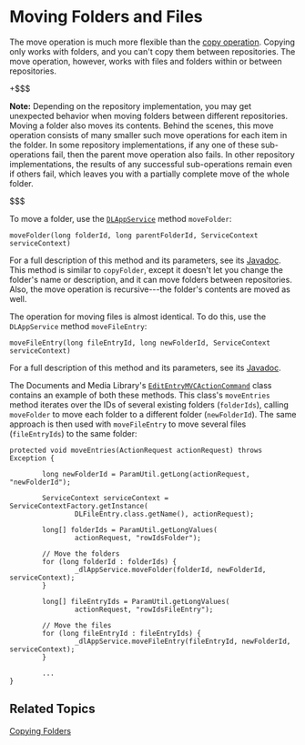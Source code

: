 # Moving Folders and Files [](id=moving-folders-and-files)

The move operation is much more flexible than the 
[copy operation](liferay.com). 
Copying only works with folders, and you can't copy them between repositories. 
The move operation, however, works with files and folders within or between 
repositories. 

+$$$

**Note:** Depending on the repository implementation, you may get unexpected 
behavior when moving folders between different repositories. Moving a folder 
also moves its contents. Behind the scenes, this move operation consists of many 
smaller such move operations for each item in the folder. In some repository 
implementations, if any one of these sub-operations fail, then the parent move 
operation also fails. In other repository implementations, the results of any 
successful sub-operations remain even if others fail, which leaves you with a 
partially complete move of the whole folder. 

$$$

To move a folder, use the 
[`DLAppService`](@platform-ref@/7.1-latest/javadocs/portal-kernel/com/liferay/document/library/kernel/service/DLAppService.html) 
method `moveFolder`: 

    moveFolder(long folderId, long parentFolderId, ServiceContext serviceContext)

For a full description of this method and its parameters, see its 
[Javadoc](@platform-ref@/7.1-latest/javadocs/portal-kernel/com/liferay/document/library/kernel/service/DLAppService.html#moveFolder-long-long-com.liferay.portal.kernel.service.ServiceContext-). 
This method is similar to `copyFolder`, except it doesn't let you change the 
folder's name or description, and it can move folders between repositories. 
Also, the move operation is recursive---the folder's contents are moved as well. 

The operation for moving files is almost identical. To do this, use the 
`DLAppService` method `moveFileEntry`: 

    moveFileEntry(long fileEntryId, long newFolderId, ServiceContext serviceContext)

For a full description of this method and its parameters, see its 
[Javadoc](@platform-ref@/7.1-latest/javadocs/portal-kernel/com/liferay/document/library/kernel/service/DLAppService.html#moveFileEntry-long-long-com.liferay.portal.kernel.service.ServiceContext-). 

The Documents and Media Library's 
[`EditEntryMVCActionCommand`](https://github.com/liferay/liferay-portal/blob/master/modules/apps/document-library/document-library-web/src/main/java/com/liferay/document/library/web/internal/portlet/action/EditEntryMVCActionCommand.java) 
class contains an example of both these methods. This class's `moveEntries` 
method iterates over the IDs of several existing folders (`folderIds`), calling 
`moveFolder` to move each folder to a different folder (`newFolderId`). The same 
approach is then used with `moveFileEntry` to move several files 
(`fileEntryIds`) to the same folder: 

    protected void moveEntries(ActionRequest actionRequest) throws Exception {

            long newFolderId = ParamUtil.getLong(actionRequest, "newFolderId");

            ServiceContext serviceContext = ServiceContextFactory.getInstance(
                    DLFileEntry.class.getName(), actionRequest);

            long[] folderIds = ParamUtil.getLongValues(
                    actionRequest, "rowIdsFolder");

            // Move the folders
            for (long folderId : folderIds) {
                    _dlAppService.moveFolder(folderId, newFolderId, serviceContext);
            }

            long[] fileEntryIds = ParamUtil.getLongValues(
                    actionRequest, "rowIdsFileEntry");

            // Move the files
            for (long fileEntryId : fileEntryIds) {
                    _dlAppService.moveFileEntry(fileEntryId, newFolderId, serviceContext);
            }

            ...
    }

## Related Topics

[Copying Folders](/develop/tutorials/-/knowledge_base/7-1/copying-folders)
